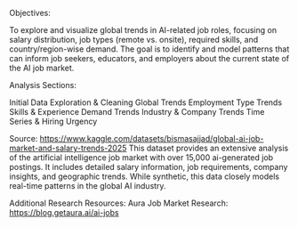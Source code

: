 Objectives:

To explore and visualize global trends in AI-related job roles, focusing on salary distribution, job types (remote vs. onsite), required skills, and country/region-wise demand.
The goal is to identify and model patterns that can inform job seekers, educators, and employers about the current state of the AI job market.

Analysis Sections:

Initial Data Exploration & Cleaning
Global Trends
Employment Type Trends
Skills & Experience Demand Trends
Industry & Company Trends
Time Series & Hiring Urgency

Source:
https://www.kaggle.com/datasets/bismasajjad/global-ai-job-market-and-salary-trends-2025
This dataset provides an extensive analysis of the artificial intelligence job market with over 15,000 ai-generated job postings. It includes detailed salary information, job requirements, company insights, and geographic trends.
While synthetic, this data closely models real-time patterns in the global AI industry.

Additional Research Resources:
Aura Job Market Research: https://blog.getaura.ai/ai-jobs
